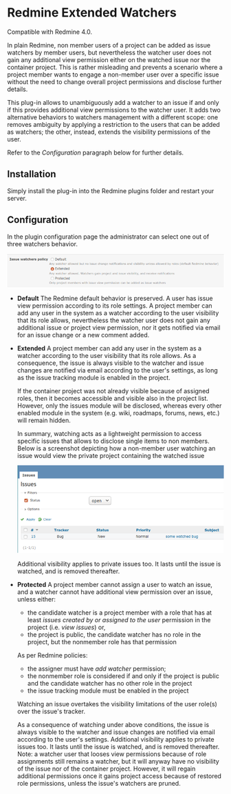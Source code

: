 # Redmine Extended Watchers

Compatible with Redmine 4.0.

In plain Redmine, non member users of a project can be added as issue watchers by member users, but nevertheless the watcher user does not gain any additional view permission either on the watched issue  nor the container project. This is rather misleading and prevents a scenario where a project member wants to engage a non-member user over a specific issue without the need to change overall project permissions and disclose further details.

This plug-in allows to unambiguously add a watcher to an issue if and only if this provides additional view permissions to the watcher user. It adds two alternative behaviors to watchers management with a different scope: one removes ambiguity by applying a restriction to the users that can be added as watchers; the other, instead, extends the visibility permissions of the user.

Refer to the *Configuration* paragraph below for further details.

## Installation

Simply install the plug-in into the Redmine plugins folder and restart your server.

## Configuration

In the plugin configuration page the administrator can select one out of three watchers behavior.

![plugin configuration](screenshots/plugin_config.png) 

* **Default**
  The Redmine default behavior is preserved. A user has issue view permission according to its role settings. A project member can add any user in the system as a watcher according to the user visibility that its role allows, nevertheless the watcher user does not gain any additional issue or project view permission, nor it gets notified via email for an issue change or a new comment added.
  
* **Extended**
  A project member can add any user in the system as a watcher according to the user visibility that its role allows. As a consequence, the issue is always visible to the watcher and issue changes are notified via email according to the user's settings, as long as the issue tracking module is enabled in the project. 
  
  If the container project was not already visible because of assigned roles, then it becomes accessible and visible also in the project list. However, only the issues module will be disclosed, whereas every other enabled module in the system (e.g. wiki, roadmaps, forums, news, etc.) will remain hidden.
  
  In summary, watching acts as a lightweight permission to access specific issues that allows to disclose single items to non members. Below is a screenshot depicting how a non-member user watching an issue would view the private project containing the watched issue
  
  ![watcher project view](screenshots/watcher_view.png)
  
  
  Additional visibility applies to private issues too. It lasts until the issue is watched, and is removed thereafter.
  
* **Protected**
  A project member cannot assign a user to watch an issue, and a watcher cannot have additional view permission over an issue, unless either: 

  * the candidate watcher is a project member with a role that has at least *issues created by or assigned to the user* permission in the project (i.e. *view issues*) or,
  * the project is public, the candidate watcher has no role in the project, but the nonmember role has that permission

  As per Redmine policies:

  * the assigner must have *add watcher* permission; 
  * the nonmember role is considered if and only if the project is public and the candidate watcher has no other role in the project
  * the issue tracking module must be enabled in the project
  
  Watching an issue overtakes the visibility limitations of the user role(s) over the issue's tracker.
  
  As a consequence of watching under above conditions, the issue is always visible to the watcher and issue changes are notified via email according to the user's settings.
  Additional visibility applies to private issues too. It lasts until the issue is watched, and is removed thereafter.
  Note: a watcher user that looses view permissions because of role assignments still remains a watcher, but it will anyway have no visibility of the issue nor of the container project. However, it will regain additional permissions once it gains project access because of restored role permissions, unless the issue's watchers are pruned.
